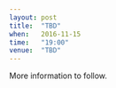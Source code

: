 ```yaml
---
layout: post
title:  "TBD"
when:   2016-11-15
time:   "19:00"
venue:  "TBD"
---
```


More information to follow.
